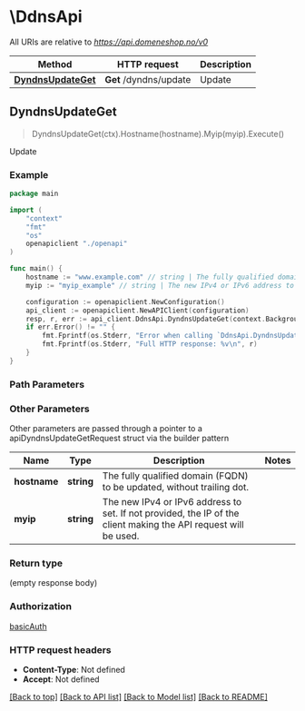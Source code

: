 # \DdnsApi

All URIs are relative to *https://api.domeneshop.no/v0*

Method | HTTP request | Description
------------- | ------------- | -------------
[**DyndnsUpdateGet**](DdnsApi.md#DyndnsUpdateGet) | **Get** /dyndns/update | Update



## DyndnsUpdateGet

> DyndnsUpdateGet(ctx).Hostname(hostname).Myip(myip).Execute()

Update



### Example

```go
package main

import (
    "context"
    "fmt"
    "os"
    openapiclient "./openapi"
)

func main() {
    hostname := "www.example.com" // string | The fully qualified domain (FQDN) to be updated, without trailing dot.
    myip := "myip_example" // string | The new IPv4 or IPv6 address to set. If not provided, the IP of the client making the API request will be used. (optional)

    configuration := openapiclient.NewConfiguration()
    api_client := openapiclient.NewAPIClient(configuration)
    resp, r, err := api_client.DdnsApi.DyndnsUpdateGet(context.Background()).Hostname(hostname).Myip(myip).Execute()
    if err.Error() != "" {
        fmt.Fprintf(os.Stderr, "Error when calling `DdnsApi.DyndnsUpdateGet``: %v\n", err)
        fmt.Fprintf(os.Stderr, "Full HTTP response: %v\n", r)
    }
}
```

### Path Parameters



### Other Parameters

Other parameters are passed through a pointer to a apiDyndnsUpdateGetRequest struct via the builder pattern


Name | Type | Description  | Notes
------------- | ------------- | ------------- | -------------
 **hostname** | **string** | The fully qualified domain (FQDN) to be updated, without trailing dot. | 
 **myip** | **string** | The new IPv4 or IPv6 address to set. If not provided, the IP of the client making the API request will be used. | 

### Return type

 (empty response body)

### Authorization

[basicAuth](../README.md#basicAuth)

### HTTP request headers

- **Content-Type**: Not defined
- **Accept**: Not defined

[[Back to top]](#) [[Back to API list]](../README.md#documentation-for-api-endpoints)
[[Back to Model list]](../README.md#documentation-for-models)
[[Back to README]](../README.md)

